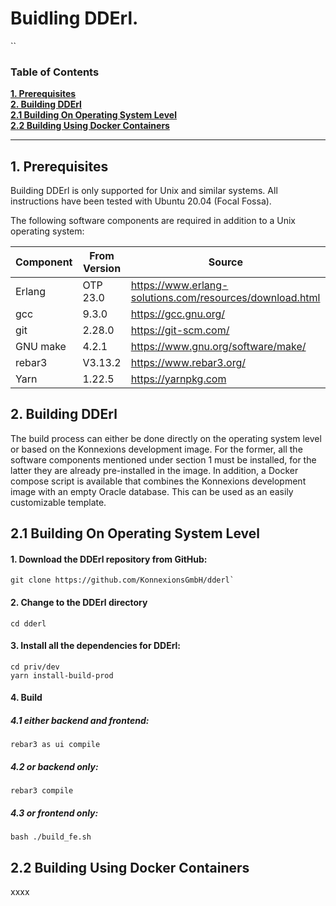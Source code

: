 Buidling DDErl.
=====
``
### Table of Contents

**[1. Prerequisites](#prerequisites)**<br>
**[2. Building DDErl](#buildinf_dderl)**<br>
**[2.1 Building On Operating System Level](#building_on_operating_system_level)**<br>
**[2.2 Building Using Docker Containers](#building_using_docker_containers)**<br>

----

## <a name="prerequisites"></a> 1. Prerequisites

Building DDErl is only supported for Unix and similar systems.
All instructions have been tested with Ubuntu 20.04 (Focal Fossa). 

The following software components are required in addition to a Unix operating system:

| Component | From Version  | Source                                                   |
| --------- | ------------- | -------------------------------------------------------- |
| Erlang    | OTP 23.0      | https://www.erlang-solutions.com/resources/download.html |
| gcc       | 9.3.0         | https://gcc.gnu.org/                                     |
| git       | 2.28.0        | https://git-scm.com/                                     | 
| GNU make  | 4.2.1         | https://www.gnu.org/software/make/                       |
| rebar3    | V3.13.2       | https://www.rebar3.org/                                  |
| Yarn      | 1.22.5        | https://yarnpkg.com                                      |

## <a name="buildinf_dderl"></a> 2. Building DDErl

The build process can either be done directly on the operating system level or based on the Konnexions development image.
For the former, all the software components mentioned under section 1 must be installed, for the latter they are already pre-installed in the image.
In addition, a Docker compose script is available that combines the Konnexions development image with an empty Oracle database. 
This can be used as an easily customizable template.

## <a name="building_on_operating_system_level"></a> 2.1 Building On Operating System Level

#### 1. Download the DDErl repository from GitHub:

    git clone https://github.com/KonnexionsGmbH/dderl`

#### 2. Change to the DDErl directory

    cd dderl

#### 3. Install all the dependencies for DDErl:

    cd priv/dev
    yarn install-build-prod

#### 4. Build

##### 4.1 either backend and frontend:

    rebar3 as ui compile

##### 4.2 or backend only:

    rebar3 compile

##### 4.3 or frontend only:

    bash ./build_fe.sh

## <a name="building_using_docker_containers"></a> 2.2 Building Using Docker Containers

xxxx
